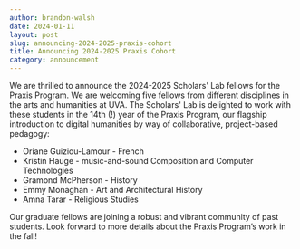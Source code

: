 ```yaml
---
author: brandon-walsh
date: 2024-01-11
layout: post
slug: announcing-2024-2025-praxis-cohort
title: Announcing 2024-2025 Praxis Cohort
category: announcement
---
```

We are thrilled to announce the 2024-2025 Scholars' Lab fellows for the Praxis Program. We are welcoming five fellows from different disciplines in the arts and humanities at UVA. The Scholars' Lab is delighted to work with these students in the 14th (!) year of the Praxis Program, our flagship introduction to digital humanities by way of collaborative, project-based pedagogy:

* Oriane Guiziou-Lamour - French
* Kristin Hauge - music-and-sound Composition and Computer Technologies
* Gramond McPherson - History
* Emmy Monaghan - Art and Architectural History
*	Amna Tarar - Religious Studies

Our graduate fellows are joining a robust and vibrant community of past students. Look forward to more details about the Praxis Program’s work in the fall! 